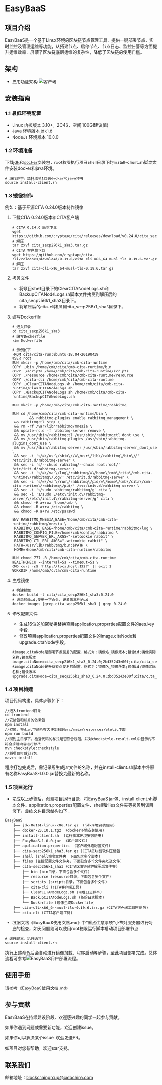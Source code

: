 # EasyBaaS

## 项目介绍
EasyBaaS是一个基于Linux环境的区块链节点管理工具，提供一键部署节点、实时监控及管理运维等功能，从搭建节点、启停节点、节点日志、监控告警等方面提升运维效率，屏蔽了区块链底层运维的复杂性，降低了区块链的使用门槛。

## 架构

* 应用功能架构
![客户端](https://github.com/china-merchants-bank/EasyBaaS/blob/master/images/EasyBaaS.png)

## 安装指南

### 1.1 最低环境配置
- Linux 内核版本 3.10+，2C4G，空间 100G(建议值)
- Java 环境版本 jdk1.8
- NodeJs 环境版本 10.0.0

### 1.2 环境准备

下载[jdk](https://www.oracle.com/hk/java/technologies/javase/javase8-archive-downloads.html )和[docker](https://download.docker.com/linux/static/stable/x86_64/ )安装包，root权限执行项目shell目录下的install-client.sh脚本文件安装docker和java环境。

```shell
# 运行脚本，选择选项1安装docker和java环境
source install-client.sh
```

### 1.3 镜像制作
例如：基于开源CITA 0.24.0版本制作镜像

1. 下载CITA 0.24.0版本和CITA客户端

   ```shell
   # CITA 0.24.0 版本下载
   wget https://github.com/cryptape/cita/releases/download/v0.24.0/cita_secp256k1_sha3.tar.gz
   # 解压
   tar zxvf cita_secp256k1_sha3.tar.gz
   # CITA 客户端下载
   wget https://github.com/cryptape/cita-cli/releases/download/0.19.6/cita-cli-x86_64-musl-tls-0.19.6.tar.gz
   # 解压
   tar zxvf cita-cli-x86_64-musl-tls-0.19.6.tar.gz
   ```

2. 拷贝文件

   - 将项目shell目录下的ClearCITANodeLogs.sh和BackupCITANodeLogs.sh脚本文件拷贝到解压后的cita_secp256k1_sha3目录下。
   - 将解压后的cita-cli拷贝到cita_secp256k1_sha3目录下。
   
3. 编写Dockerfile

   ```shell
   # 进入目录
   cd cita_secp256k1_sha3
   # 编写Dockerfile
   vim Dockerfile
   ```

   ```
   # 示例如下
   FROM cita/cita-run:ubuntu-18.04-20190419
   USER root
   RUN mkdir -p /home/cmb/cita/cmb-cita-runtime
   COPY ./bin /home/cmb/cita/cmb-cita-runtime/bin
   COPY ./scripts /home/cmb/cita/cmb-cita-runtime/scripts
   COPY ./resource /home/cmb/cita/cmb-cita-runtime/resource
   COPY ./cita-cli /home/cmb/cita/cmb-cita-runtime
   COPY ./ClearCITANodeLogs.sh /home/cmb/cita/cmb-cita-runtime/ClearCITANodeLogs.sh
   COPY ./BackupCITANodeLogs.sh /home/cmb/cita/cmb-cita-runtime/BackupCITANodeLogs.sh
   
   RUN mkdir -p /home/cmb/cita/cmb-cita-runtime/rabbitmq
   
   RUN cd /home/cmb/cita/cmb-cita-runtime/bin \
           && rabbitmq-plugins enable rabbitmq_management \
   	&& rabbitmqctl stop \
   	&& rm -rf /var/lib/rabbitmq/mnesia \
   	&& update-rc.d -f rabbitmq-server remove \
   	&& mv /usr/sbin/rabbitmqctl /usr/sbin/rabbitmqctl_dont_use \
   	&& mv /usr/sbin/rabbitmq-plugins /usr/sbin/rabbitmq-plugins_dont_use \
   	&& mv /usr/sbin/rabbitmq-server /usr/sbin/rabbitmq-server_dont_use \
   	&& sed -i 's/=\/usr\/sbin\//=\/usr\/lib\/rabbitmq\/bin\//' /etc/init.d/rabbitmq-server \
   	&& sed -i 's/--chuid rabbitmq/--chuid root:root/' /etc/init.d/rabbitmq-server \
   	&& sed -i 's/=\/var\/log\/rabbitmq/=\/home\/cmb\/cita\/cmb-cita-runtime\/rabbitmq\/log/' /etc/init.d/rabbitmq-server \
   	&& sed -i 's/=\/var\/run\/rabbitmq\/pid/=\/home\/cmb\/cita\/cmb-cita-runtime\/rabbitmq\/pid/' /etc/init.d/rabbitmq-server \
   	&& sed -i 's/sudo rabbitmq/rabbitmq/g' cita \
   	&& sed -i 's/sudo \/etc\/init.d\/rabbitmq-server/\/etc\/init.d\/rabbitmq-server/g' cita \
   	&& chmod -R a+rwx /home/cmb \
   	&& chmod -R a+rw /etc/rabbitmq \
   	&& chmod -R a+rw /etc/passwd
   
   ENV RABBITMQ_MNESIA_BASE=/home/cmb/cita/cmb-cita-runtime/rabbitmq/mnesia \
   	RABBITMQ_LOG_BASE=/home/cmb/cita/cmb-cita-runtime/rabbitmq/log \
   	RABBITMQ_CONFIG_FILE=/home/cmb/config/rabbitmq \
   	RABBITMQ_SERVER_ERL_ARGS="-setcookie rabbit" \
   	RABBITMQ_CTL_ERL_ARGS="-setcookie rabbit" \
   	PATH=/usr/lib/rabbitmq/bin:$PATH \
   	HOME=/home/cmb/cita/cmb-cita-runtime/rabbitmq
   
   RUN chmod 777 -R /home/cmb/cita/cmb-cita-runtime
   HEALTHCHECK --interval=5s --timeout=5s \
   CMD curl -sS 'http://localhost:1337' || exit 1
   WORKDIR /home/cmb/cita/cmb-cita-runtime
   
   ```

4. 生成镜像

   ```shell
   # 构建镜像
   docker build -t cita/cita_secp256k1_sha3:0.24.0 
   # 记录镜像id,使用一下命令，记录第三列的id
   docker images |grep cita_secp256k1_sha3 | grep 0.24.0
   ```

5. 修改配置文件

   - 生成16位的加密秘钥替换项目application.properties配置文件的aes.key字段。
   - 修改项目application.properties配置文件的image.citaNode和upgrade.citaNode字段。
   
   ```properties
   #image.citaNode是部署节点使用的配置，格式为：镜像名_镜像版本;镜像id;镜像实际名称;镜像版本
   image.citaNode=cita_secp256k1_sha3_0.24.0;2bd35243e00f;cita/cita_secp256k1_sha3:0.24.0
   #image.citaNode是升级节点使用的配置，格式为：镜像名_镜像版本;镜像id;镜像实际名称;镜像版本
   upgrade.citaNode=cita_secp256k1_sha3_0.24.0;2bd35243e00f;cita/cita_secp256k1_sha3:0.24.0
   ```

### 1.4 项目构建

项目代码构建，具体步骤如下：

```
//进入frontend目录
cd frontend
//安装包和相关的依赖包
npm install
//打包，将dist下的所有文件复制到src/main/resources/static下面
npm run build
//回到主目录下，检查代码的样式是否符合规范，并对checkstyle-result.xml中显示的不符合规范内容进行修改
mvn checkstyle:checkstyle
//将项目打成jar包
maven install
```

程序打包完成后，需记录所生成jar文件的名称，并在install-client.sh脚本中将原有名称EasyBaaS-1.0.0.jar替换为最新的名称。

### 1.5 项目运行
- 完成以上步骤后，创建项目运行目录，将EasyBaaS jar包、install-client.sh脚本文件、application.properties配置文件、shell和files文件夹等拷贝到该目录下，最终文件目录结构如下：
```
EasyBaaS
    ├── jdk-8u161-linux-x86.tar.gz  (jdk环境安装使用)
    ├── docker-20.10.1.tgz  (docker环境安装使用)
    ├── install-client.sh  (运行脚本环境安装使用)
    ├── EasyBaaS-1.0.0.jar  (客户端文件)
    ├── application.properties  (客户端外连配置文件)
    ├── cita-secp256k1_sha3.tar.gz (CITA区块链软件压缩包)
    ├── shell (shell命令文件夹，下面包含多个脚本)
    ├── files (监控配置文件文件夹，下面包含多个文件夹以及文件)
    ├── cita-secp256k1_sha3 (CITA区块链软件解压后文件夹)
        ├── bin (bin目录，下面包含多个文件)
        ├── resource (resource目录，下面包含多个文件)
        ├── scripts (scripts目录，下面包含多个文件)
        ├── cita-cli (CITA客户端工具)
        ├── ClearCITANodeLogs.sh (清理日志脚本)
        ├── BackupCITANodeLogs.sh (备份日志脚本)
        └── Dockerfile (镜像生成Dockerfile)
    ├── cita-cli-x86_64-musl-tls-0.19.6.tar.gz (CITA客户端工具压缩包)
    └── cita-cli (CITA客户端工具)

```
- 根据文档《EasyBaaS使用文档.md》中“重点注意事项”小节对服务器进行对应的检查，如无问题则可以使用root权限运行脚本启动项目部署节点
```
# 运行脚本，执行选项4
source install-client.sh
```
执行上述命令后会自动进行镜像加载、程序启动等步骤，至此项目部署完成。总体流程可参考![EasyBaaS用户部署流程](png\EasyBaaS用户部署流程.jpg)。

## 使用手册
请参考《EasyBaaS使用文档.md》

## 参与贡献
EasyBaaS在持续建设阶段，欢迎感兴趣的同学一起参与贡献。

如果你遇到问题或需要新功能，欢迎创建issue。

如果你可以解决某个issue, 欢迎发送PR。

如项目对您有帮助，欢迎star支持。

## 联系我们
邮箱地址：blockchaingroup@cmbchina.com
